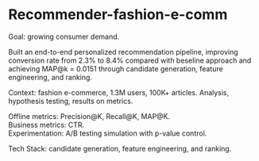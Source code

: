 # Recommender-fashion-e-comm
Goal: growing consumer demand.

Built an end-to-end personalized recommendation pipeline, 
improving conversion rate from 2.3% to 8.4% compared with beseline approach and achieving MAP@k = 0.0151 through
candidate generation, feature engineering, and ranking.

Context: fashion e-commerce, 1.3M users, 100K+ articles. Analysis, hypothesis testing, results on
metrics.

Offline metrics: Precision@K, Recall@K, MAP@K.    
Business metrics: CTR.     
Experimentation: A/B testing simulation with p-value control. 

Tech Stack: candidate generation, feature engineering, and ranking.
